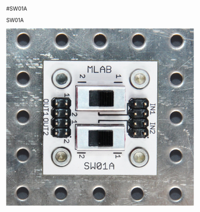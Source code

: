 <!--- PrjInfo ---> <!--- Please remove this line after manually editing --->
<!--- 00a56be08b96043df9e37d6aff7b6990 --->
<!--- Created:20170112-18:22: ---> 
<!--- Author:Mlab: ---> 
<!--- AuthorEmail:mlab@mlab.cz: ---> 
<!--- Tags:imported: ---> 
<!--- Ust:http://www.ust.cz/shop/product_info.php?cPath=22_26&products_id=180&osCsid=4fabde742e43779fbfe2d2a7e3edc83b: ---> 
<!--- Name:SW01A: --->
#SW01A 
<!--- LongName --->

<!--- ELongName ---> 

<!--- Lead --->
SW01A
<!--- ELead ---> 

![LeadImg](SW01A_Small.jpg) 


​
​
<!--- Description --->
<!--- EDescription --->
<!--- Content --->
<!--- EContent --->
            